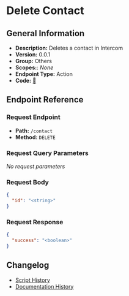 # Delete Contact

## General Information

- **Description:** Deletes a contact in Intercom
- **Version:** 0.0.1
- **Group:** Others
- **Scopes:**: _None_
- **Endpoint Type:** Action
- **Code:** [🔗](https://github.com/NangoHQ/integration-templates/tree/main/integrations/intercom/actions/delete-contact.ts)

## Endpoint Reference

### Request Endpoint

- **Path:** `/contact`
- **Method:** `DELETE`

### Request Query Parameters

_No request parameters_

### Request Body

```json
{
  "id": "<string>"
}
```

### Request Response

```json
{
  "success": "<boolean>"
}
```

## Changelog

- [Script History](https://github.com/NangoHQ/integration-templates/commits/main/integrations/intercom/actions/delete-contact.ts)
- [Documentation History](https://github.com/NangoHQ/integration-templates/commits/main/integrations/intercom/actions/delete-contact.md)
